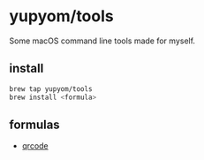 # yupyom/tools
Some macOS command line tools made for myself.

## install
```sh
brew tap yupyom/tools
brew install <formula>
```

## formulas

- [qrcode](http://yupyom.github.io/tools/qrcode.1.html)
